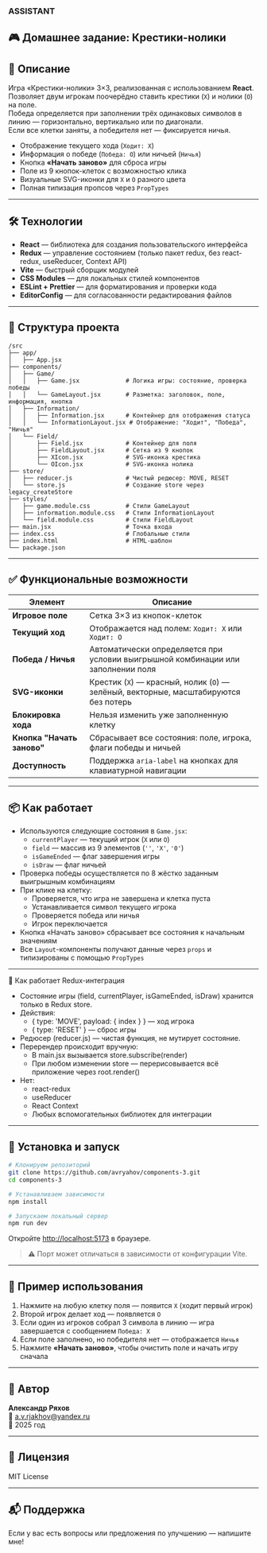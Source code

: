 ### ASSISTANT
## 🎮 Домашнее задание: Крестики-нолики

## 🧾 Описание
Игра «Крестики-нолики» 3×3, реализованная с использованием **React**.  
Позволяет двум игрокам поочерёдно ставить крестики (`X`) и нолики (`O`) на поле.  
Победа определяется при заполнении трёх одинаковых символов в линию — горизонтально, вертикально или по диагонали.  
Если все клетки заняты, а победителя нет — фиксируется ничья.

- Отображение текущего хода (`Ходит: X`)
- Информация о победе (`Победа: O`) или ничьей (`Ничья`)
- Кнопка **«Начать заново»** для сброса игры
- Поле из 9 кнопок-клеток с возможностью клика
- Визуальные SVG-иконки для `X` и `O` разного цвета
- Полная типизация пропсов через `PropTypes`

---

## 🛠 Технологии
- **React** — библиотека для создания пользовательского интерфейса
- **Redux** — управление состоянием (только пакет redux, без react-redux, useReducer, Context API)
- **Vite** — быстрый сборщик модулей
- **CSS Modules** — для локальных стилей компонентов
- **ESLint + Prettier** — для форматирования и проверки кода
- **EditorConfig** — для согласованности редактирования файлов

---

## 📁 Структура проекта

```
/src
├── app/
│   ├── App.jsx
├── components/
│   ├── Game/
│   │   ├── Game.jsx             # Логика игры: состояние, проверка победы
│   │   └── GameLayout.jsx       # Разметка: заголовок, поле, информация, кнопка
│   ├── Information/
│   │   ├── Information.jsx      # Контейнер для отображения статуса
│   │   └── InformationLayout.jsx # Отображение: "Ходит", "Победа", "Ничья"
│   └── Field/
│       ├── Field.jsx            # Контейнер для поля
│       ├── FieldLayout.jsx      # Сетка из 9 кнопок
│       ├── XIcon.jsx            # SVG-иконка крестика
│       └── OIcon.jsx            # SVG-иконка нолика
├── store/
│   ├── reducer.js               # Чистый редюсер: MOVE, RESET
│   └── store.js                 # Создание store через legacy_createStore
├── styles/
│   ├── game.module.css          # Стили GameLayout
│   ├── information.module.css   # Стили InformationLayout
│   └── field.module.css         # Стили FieldLayout
├── main.jsx                     # Точка входа
├── index.css                    # Глобальные стили
├── index.html                   # HTML-шаблон
└── package.json
```

---

## ✅ Функциональные возможности

| Элемент               | Описание |
|------------------------|----------|
| **Игровое поле**       | Сетка 3×3 из кнопок-клеток |
| **Текущий ход**        | Отображается над полем: `Ходит: X` или `Ходит: O` |
| **Победа / Ничья**     | Автоматически определяется при условии выигрышной комбинации или заполнении поля |
| **SVG-иконки**         | Крестик (`X`) — красный, нолик (`O`) — зелёный, векторные, масштабируются без потерь |
| **Блокировка хода**    | Нельзя изменить уже заполненную клетку |
| **Кнопка "Начать заново"** | Сбрасывает все состояния: поле, игрока, флаги победы и ничьей |
| **Доступность**        | Поддержка `aria-label` на кнопках для клавиатурной навигации |

---

## 📦 Как работает

- Используются следующие состояния в `Game.jsx`:
  - `currentPlayer` — текущий игрок (`X` или `O`)
  - `field` — массив из 9 элементов (`''`, `'X'`, `'0'`)
  - `isGameEnded` — флаг завершения игры
  - `isDraw` — флаг ничьей
- Проверка победы осуществляется по 8 жёстко заданным выигрышным комбинациям
- При клике на клетку:
  - Проверяется, что игра не завершена и клетка пуста
  - Устанавливается символ текущего игрока
  - Проверяется победа или ничья
  - Игрок переключается
- Кнопка «Начать заново» сбрасывает все состояния к начальным значениям
- Все `Layout`-компоненты получают данные через `props` и типизированы с помощью `PropTypes`

---

🔁 Как работает Redux-интеграция
- Состояние игры (field, currentPlayer, isGameEnded, isDraw) хранится только в Redux store.
- Действия:
  - { type: 'MOVE', payload: { index } } — ход игрока
  - { type: 'RESET' } — сброс игры
- Редюсер (reducer.js) — чистая функция, не мутирует состояние.
- Перерендер происходит вручную:
  - В main.jsx вызывается store.subscribe(render)
  - При любом изменении store — перерисовывается всё приложение через root.render()
- Нет:
  - react-redux
  - useReducer
  - React Context
  - Любых вспомогательных библиотек для интеграции

---

## 🔧 Установка и запуск

```bash
# Клонируем репозиторий
git clone https://github.com/avryahov/components-3.git   
cd components-3

# Устанавливаем зависимости
npm install

# Запускаем локальный сервер
npm run dev
```

Откройте [http://localhost:5173](http://localhost:5173) в браузере.

> ⚠️ Порт может отличаться в зависимости от конфигурации Vite.

---

## 🧪 Пример использования

1. Нажмите на любую клетку поля — появится `X` (ходит первый игрок)
2. Второй игрок делает ход — появляется `O`
3. Если один из игроков собрал 3 символа в линию — игра завершается с сообщением `Победа: X`
4. Если поле заполнено, но победителя нет — отображается `Ничья`
5. Нажмите **«Начать заново»**, чтобы очистить поле и начать игру сначала

---

## 📝 Автор

**Александр Ряхов**  
📧 a.v.rjakhov@yandex.ru  
📅 2025 год

---

## 📌 Лицензия

MIT License

---

## 📬 Поддержка

Если у вас есть вопросы или предложения по улучшению — напишите мне!
